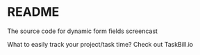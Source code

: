 # README

The source code for dynamic form fields screencast


What to easily track your project/task time? Check out TaskBill.io

